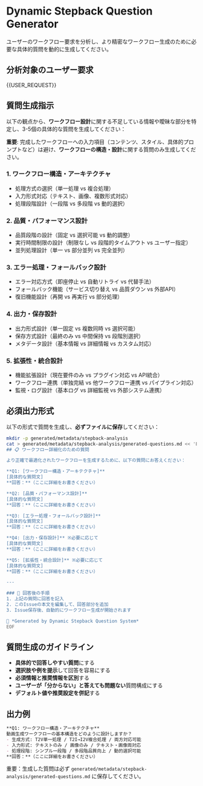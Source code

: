 # Dynamic Stepback Question Generator

ユーザーのワークフロー要求を分析し、より精密なワークフロー生成のために必要な具体的質問を動的に生成してください。

## 分析対象のユーザー要求

{{USER_REQUEST}}

## 質問生成指示

以下の観点から、**ワークフロー設計**に関する不足している情報や曖昧な部分を特定し、3-5個の具体的な質問を生成してください：

**重要**: 完成したワークフローへの入力項目（コンテンツ、スタイル、具体的プロンプトなど）は避け、**ワークフローの構造・設計**に関する質問のみ生成してください。

### 1. **ワークフロー構造・アーキテクチャ**
- 処理方式の選択（単一処理 vs 複合処理）
- 入力形式対応（テキスト、画像、複数形式対応）
- 処理段階設計（一段階 vs 多段階 vs 動的選択）

### 2. **品質・パフォーマンス設計**
- 品質段階の設計（固定 vs 選択可能 vs 動的調整）
- 実行時間制限の設計（制限なし vs 段階的タイムアウト vs ユーザー指定）
- 並列処理設計（単一 vs 部分並列 vs 完全並列）

### 3. **エラー処理・フォールバック設計**
- エラー対応方式（即座停止 vs 自動リトライ vs 代替手法）
- フォールバック機能（サービス切り替え vs 品質ダウン vs 外部API）
- 復旧機能設計（再開 vs 再実行 vs 部分処理）

### 4. **出力・保存設計**
- 出力形式設計（単一固定 vs 複数同時 vs 選択可能）
- 保存方式設計（最終のみ vs 中間保持 vs 段階別選択）
- メタデータ設計（基本情報 vs 詳細情報 vs カスタム対応）

### 5. **拡張性・統合設計**
- 機能拡張設計（現在要件のみ vs プラグイン対応 vs API統合）
- ワークフロー連携（単独完結 vs 他ワークフロー連携 vs パイプライン対応）
- 監視・ログ設計（基本ログ vs 詳細監視 vs 外部システム連携）

## 必須出力形式

以下の形式で質問を生成し、**必ずファイルに保存**してください：

```bash
mkdir -p generated/metadata/stepback-analysis
cat > generated/metadata/stepback-analysis/generated-questions.md << 'EOF'
## 📋 ワークフロー詳細化のための質問

より正確で最適化されたワークフローを生成するために、以下の質問にお答えください：

**Q1: [ワークフロー構造・アーキテクチャ]**
[具体的な質問文]
**回答：**（ここに詳細をお書きください）

**Q2: [品質・パフォーマンス設計]**
[具体的な質問文]
**回答：**（ここに詳細をお書きください）

**Q3: [エラー処理・フォールバック設計]**
[具体的な質問文]
**回答：**（ここに詳細をお書きください）

**Q4: [出力・保存設計]** ※必要に応じて
[具体的な質問文]
**回答：**（ここに詳細をお書きください）

**Q5: [拡張性・統合設計]** ※必要に応じて
[具体的な質問文]
**回答：**（ここに詳細をお書きください）

---

### 📝 回答後の手順
1. 上記の質問に回答を記入
2. このIssueの本文を編集して、回答部分を追加
3. Issue保存後、自動的にワークフロー生成が開始されます

🤖 *Generated by Dynamic Stepback Question System*
EOF
```

## 質問生成のガイドライン

- **具体的で回答しやすい質問**にする
- **選択肢や例を提示**して回答を容易にする
- **必須情報と推奨情報を区別**する
- **ユーザーが「分からない」と答えても問題ない**質問構成にする
- **デフォルト値や推奨設定を併記**する

## 出力例

```markdown
**Q1: ワークフロー構造・アーキテクチャ**
動画生成ワークフローの基本構造をどのように設計しますか？
- 生成方式: T2V単一処理 / T2I→I2V複合処理 / 両方対応可能
- 入力形式: テキストのみ / 画像のみ / テキスト・画像両対応
- 処理段階: シンプル一段階 / 多段階品質向上 / 動的選択可能
**回答：**（ここに詳細をお書きください）
```

重要：生成した質問は必ず `generated/metadata/stepback-analysis/generated-questions.md` に保存してください。